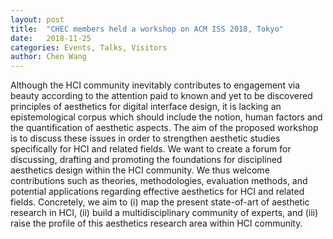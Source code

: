 ```yaml
---
layout: post
title:  "CHEC members held a workshop on ACM ISS 2018, Tokyo"
date:   2018-11-25
categories: Events, Talks, Visitors
author: Chen Wang
---
```


Although the HCI community inevitably contributes to engagement via beauty according to the attention paid to known and yet to be discovered principles of aesthetics for digital interface design, it is lacking an epistemological corpus which should include the notion, human factors and the quantification of aesthetic aspects. The aim of the proposed workshop is to discuss these issues in order to strengthen aesthetic studies specifically for HCI and related fields. We want to create a forum for discussing, drafting and promoting the foundations for disciplined aesthetics design within the HCI community. We thus welcome contributions such as theories, methodologies, evaluation methods, and potential applications regarding effective aesthetics for HCI and related fields. Concretely, we aim to (i) map the present state-of-art of aesthetic research in HCI, (ii) build a multidisciplinary community of experts, and (iii) raise the profile of this aesthetics research area within HCI community.